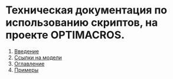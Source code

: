 # Техническая документация по использованию скриптов, на проекте OPTIMACROS.

1. [Введение](getting-started.md)
2. [Ссылки на модели](links.md)
3. [Оглавление](contents.md)
4. [Примеры](example.md)